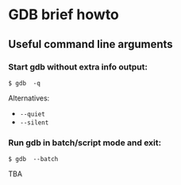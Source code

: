 # GDB brief howto




## Useful command line arguments


### Start gdb without extra info output:
```
$ gdb  -q
```
Alternatives:
  - `--quiet`
  - `--silent`

### Run gdb in batch/script mode and exit:
```
$ gdb  --batch
```


TBA

